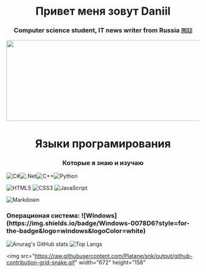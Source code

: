 <h1 align="center">Привет меня зовут <a>Daniil</a> 
<h3 align="center">Computer science student, IT news writer from Russia 🇷🇺</h3>

<img src="https://preview.redd.it/mw4y58i658981.gif?width=750&auto=webp&s=d1f8893494ed1d8e9f731f4b7e7915ca7e4039dc" width="750" height="211"/>

<h1 align="center">Языки програмирования
<h3 align="center">Которые я знаю и изучаю</h3>

![C#](https://img.shields.io/badge/c%23-%23239120.svg?style=for-the-badge&logo=csharp&logoColor=white)![.Net](https://img.shields.io/badge/.NET-5C2D91?style=for-the-badge&logo=.net&logoColor=white)![C++](https://img.shields.io/badge/c++-%2300599C.svg?style=for-the-badge&logo=c%2B%2B&logoColor=white)![Python](https://img.shields.io/badge/python-3670A0?style=for-the-badge&logo=python&logoColor=ffdd54)

![HTML5](https://img.shields.io/badge/html5-%23E34F26.svg?style=for-the-badge&logo=html5&logoColor=white) ![CSS3](https://img.shields.io/badge/css3-%231572B6.svg?style=for-the-badge&logo=css3&logoColor=white) ![JavaScript](https://img.shields.io/badge/javascript-%23323330.svg?style=for-the-badge&logo=javascript&logoColor=%23F7DF1E)

![Markdown](https://img.shields.io/badge/markdown-%23000000.svg?style=for-the-badge&logo=markdown&logoColor=white)

<h3 align="left">Операционая система: ![Windows](https://img.shields.io/badge/Windows-0078D6?style=for-the-badge&logo=windows&logoColor=white) </h3>

![Anurag's GitHub stats](https://github-readme-stats.vercel.app/api?username=WizzyWodich&show_icons=true&theme=dracula)
![Top Langs](https://github-readme-stats.vercel.app/api/top-langs/?username=WizzyWodich&layout=compact)

<img src="https://raw.githubusercontent.com/Platane/snk/output/github-contribution-grid-snake.gif" width="672" height="158"
